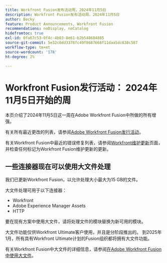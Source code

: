 ```yaml
---
title: Workfront Fusion发布活动周，2024年11月5日
description: Workfront Fusion发布活动周，2024年11月5日
author: Becky
feature: Product Announcements, Workfront Fusion
recommendations: noDisplay, noCatalog
hidefromtoc: true
exl-id: 0fa67c53-0f4c-4b03-8e61-b2b548684885
source-git-commit: 5e32c0dd3378fc49f8687668f11daa5dc838c587
workflow-type: tm+mt
source-wordcount: '178'
ht-degree: 2%

---
```


# Workfront Fusion发行活动： 2024年11月5日开始的周

本页介绍了2024年11月5日这一周在Adobe Workfront Fusion中所做的所有增强。

有关所有最近更改的列表，请参阅[Adobe Workfront Fusion发行活动](../../../product-announcements/product-releases/fusion-release-activity/fusion-release-activity.md)。

有关Workfront Fusion中最近的错误修复列表，请参阅[Workfront维护更新](https://experienceleague.adobe.com/docs/workfront-known-issues/releases/current-updates.html)页面，并检查任何标记为Workfront Fusion维护更新的更新。

## 一些连接器现在可以使用大文件处理

我们已更新Workfront Fusion，以允许处理大小最大为15 GB的文件。

大文件处理可用于以下连接器：

* Workfront
* Adobe Experience Manager Assets
* HTTP

要在现有方案中使用大文件，请将处理文件的模块替换为新可用的模块。

大文件功能仅供Workfront Ultimate客户使用，并且是分阶段推出的。 到2025年1月，所有具有Workfront Ultimate计划的Fusion组织都将拥有大文件功能。

有关Workfront Fusion中大文件的详细信息，请参阅[在Adobe Workfront Fusion中使用大文件](/help/quicksilver/workfront-fusion/get-started/fusion-large-files.md)。
